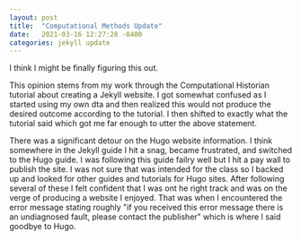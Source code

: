 ```yaml
---
layout: post
title:  "Computational Methods Update"
date:   2021-03-16 12:27:28 -0400
categories: jekyll update
---
```


I think I might be finally figuring this out.

This opinion stems from my work through the Computational Historian tutorial about creating a Jekyll website.
I got somewhat confused as I started using my own dta and then realized this would not produce
the desired outcome according to the tutorial.  I then shifted to exactly what the tutorial said which got me far enough to utter
the above statement.

There was a significant detour on the Hugo website information.  I think somewhere in the Jekyll
guide I hit a snag, became frustrated, and switched to the Hugo guide.  I was following this guide failry well
but I hit a pay wall to publish the site.  I was not sure that was intended for the class so I backed up and looked for 
other guides and tutorials for Hugo sites.  After following several of these I felt confident that
I was ont he right track and was on the verge of producing a website I  enjoyed.  That was when
 I encountered the error message stating roughly "if you received this error message there is an undiagnosed fault, please contact the publisher"
 which is where I said goodbye to Hugo.
